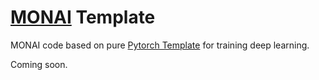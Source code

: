 # [MONAI](https://docs.monai.io/) Template

MONAI code based on pure [Pytorch Template](../pytorch) for training deep learning.

Coming soon.
